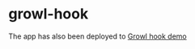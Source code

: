 # growl-hook
The app has also been deployed to [Growl hook demo](#https://suraz24.github.io/growl-hook)